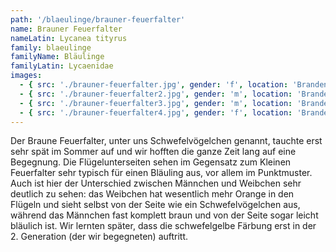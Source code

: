 ```yaml
---
path: '/blaeulinge/brauner-feuerfalter'
name: Brauner Feuerfalter
nameLatin: Lycanea tityrus
family: blaeulinge
familyName: Bläulinge
familyLatin: Lycaenidae
images:
  - { src: './brauner-feuerfalter.jpg', gender: 'f', location: 'Brandenburg, bei Dollgow', author: Georg, date: '2016-07-29' }
  - { src: './brauner-feuerfalter2.jpg', gender: 'm', location: 'Brandenburg, bei Dollgow', author: Georg, date: '2016-07-30' }
  - { src: './brauner-feuerfalter3.jpg', gender: 'm', location: 'Brandenburg, bei Dollgow', author: Georg, date: '2016-07-30' }
  - { src: './brauner-feuerfalter4.jpg', gender: 'f', location: 'Brandenburg, bei Dollgow', author: Georg, date: '2016-07-29' }
---
```


Der Braune Feuerfalter, unter uns Schwefelvögelchen genannt, tauchte erst sehr spät im Sommer auf und wir hofften die ganze Zeit lang auf eine Begegnung. Die Flügelunterseiten sehen im Gegensatz zum Kleinen Feuerfalter sehr typisch für einen Bläuling aus, vor allem im Punktmuster. Auch ist hier der Unterschied zwischen Männchen und Weibchen sehr deutlich zu sehen: das Weibchen hat wesentlich mehr Orange in den Flügeln und sieht selbst von der Seite wie ein Schwefelvögelchen aus, während das Männchen fast komplett braun und von der Seite sogar leicht bläulich ist. Wir lernten später, dass die schwefelgelbe Färbung erst in der 2. Generation (der wir begegneten) auftritt.
